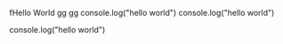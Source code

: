 fHello World
gg
gg
console.log("hello world")
console.log("hello world")

console.log("hello world")
